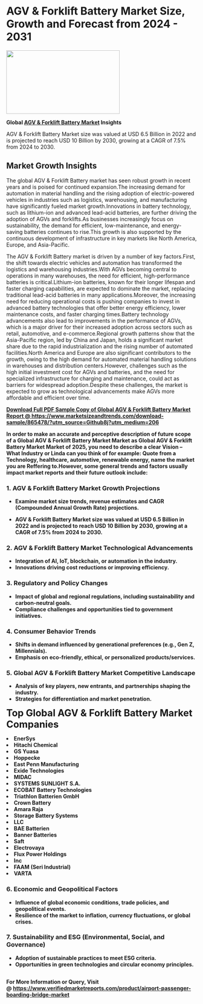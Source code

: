 <H1>AGV & Forklift Battery Market Size, Growth and Forecast from 2024 - 2031</H1><img class="aligncenter size-medium wp-image-584254" src="https://thirdeyenews.in/wp-content/uploads/2024/09/Global-Market-Research-300x168.jpeg" alt="" width="300" height="168" /><p><strong>Global&nbsp;<a href="https://www.marketsizeandtrends.com/download-sample/865478/?utm_source=Github8j?utm_medium=206">AGV & Forklift Battery Market</a> Insights</strong></p><p>AGV & Forklift Battery Market size was valued at USD 6.5 Billion in 2022 and is projected to reach USD 10 Billion by 2030, growing at a CAGR of 7.5% from 2024 to 2030.</p><p><h2>Market Growth Insights</h2> <p>The global AGV & Forklift Battery market has seen robust growth in recent years and is poised for continued expansion.The increasing demand for automation in material handling and the rising adoption of electric-powered vehicles in industries such as logistics, warehousing, and manufacturing have significantly fueled market growth.Innovations in battery technology, such as lithium-ion and advanced lead-acid batteries, are further driving the adoption of AGVs and forklifts.As businesses increasingly focus on sustainability, the demand for efficient, low-maintenance, and energy-saving batteries continues to rise.This growth is also supported by the continuous development of infrastructure in key markets like North America, Europe, and Asia-Pacific.</p> <p><strong><a href="sample_link_here"></a></strong></p> <p>The AGV & Forklift Battery market is driven by a number of key factors.First, the shift towards electric vehicles and automation has transformed the logistics and warehousing industries.With AGVs becoming central to operations in many warehouses, the need for efficient, high-performance batteries is critical.Lithium-ion batteries, known for their longer lifespan and faster charging capabilities, are expected to dominate the market, replacing traditional lead-acid batteries in many applications.Moreover, the increasing need for reducing operational costs is pushing companies to invest in advanced battery technologies that offer better energy efficiency, lower maintenance costs, and faster charging times.Battery technology advancements also lead to improvements in the performance of AGVs, which is a major driver for their increased adoption across sectors such as retail, automotive, and e-commerce.Regional growth patterns show that the Asia-Pacific region, led by China and Japan, holds a significant market share due to the rapid industrialization and the rising number of automated facilities.North America and Europe are also significant contributors to the growth, owing to the high demand for automated material handling solutions in warehouses and distribution centers.However, challenges such as the high initial investment cost for AGVs and batteries, and the need for specialized infrastructure for charging and maintenance, could act as barriers for widespread adoption.Despite these challenges, the market is expected to grow as technological advancements make AGVs more affordable and efficient over time.</p> <p><strong><a href="get_more_link_here"></p><p><span class=""><strong>Download Full PDF Sample Copy of Global AGV & Forklift Battery Market Report</strong> @ <a href="https://www.marketsizeandtrends.com/download-sample/865478/?utm_source=Github8j?utm_medium=206" target="_blank">https://www.marketsizeandtrends.com/download-sample/865478/?utm_source=Github8j?utm_medium=206</a></span></p><p>In order to make an accurate and perceptive description of future scope of a Global&nbsp;AGV & Forklift Battery Market Market as Global&nbsp;AGV & Forklift Battery Market Market of 2025, you need to describe a clear Vision &ndash; What Industry or Linda can you think of for example: Quote from a Technology, healthcare, automotive, renewable energy, name the market you are Reffering to.However, some general trends and factors usually impact market reports and their future outlook include:</p><h3>1.&nbsp;<strong>AGV & Forklift Battery Market Growth Projections</strong></h3><ul><li>Examine market size trends, revenue estimates and CAGR (Compounded Annual Growth Rate) projections.</li><li><p>AGV & Forklift Battery Market size was valued at USD 6.5 Billion in 2022 and is projected to reach USD 10 Billion by 2030, growing at a CAGR of 7.5% from 2024 to 2030.</p></li></ul><h3>2.&nbsp;<strong>AGV & Forklift Battery Market Technological Advancements</strong></h3><ul><li>Integration of AI, IoT, blockchain, or automation in the industry.</li><li>Innovations driving cost reductions or improving efficiency.</li></ul><h3>3.&nbsp;<strong>Regulatory and Policy Changes</strong></h3><ul><li>Impact of global and regional regulations, including sustainability and carbon-neutral goals.</li><li>Compliance challenges and opportunities tied to government initiatives.</li></ul><h3>4.&nbsp;<strong>Consumer Behavior Trends</strong></h3><ul><li>Shifts in demand influenced by generational preferences (e.g., Gen Z, Millennials).</li><li>Emphasis on eco-friendly, ethical, or personalized products/services.</li></ul><h3>5.&nbsp;<strong>Global AGV & Forklift Battery Market Competitive Landscape</strong></h3><ul><li>Analysis of key players, new entrants, and partnerships shaping the industry.</li><li>Strategies for differentiation and market penetration.</li></ul><p data-pm-slice="1 1 []"><span style="color: inherit; font-family: inherit; font-size: 25px;">Top Global AGV & Forklift Battery Market Companies</span></p><div class="" data-test-id=""><p><li>EnerSys</li><li> Hitachi Chemical</li><li> GS Yuasa</li><li> Hoppecke</li><li> East Penn Manufacturing</li><li> Exide Technologies</li><li> MIDAC</li><li> SYSTEMS SUNLIGHT S.A.</li><li> ECOBAT Battery Technologies</li><li> Triathlon Batterien GmbH</li><li> Crown Battery</li><li> Amara Raja</li><li> Storage Battery Systems</li><li> LLC</li><li> BAE Batterien</li><li> Banner Batteries</li><li> Saft</li><li> Electrovaya</li><li> Flux Power Holdings</li><li> Inc</li><li> FAAM (Seri Industrial)</li><li> VARTA</li></p></div><h3>6.&nbsp;<strong>Economic and Geopolitical Factors</strong></h3><ul><li>Influence of global economic conditions, trade policies, and geopolitical events.</li><li>Resilience of the market to inflation, currency fluctuations, or global crises.</li></ul><h3>7.&nbsp;<strong>Sustainability and ESG (Environmental, Social, and Governance)</strong></h3><ul><li>Adoption of sustainable practices to meet ESG criteria.</li><li>Opportunities in green technologies and circular economy principles.</li></ul><h2><strong style="font-size: 14px;">For More Information or Query, Visit @&nbsp;</strong><a style="background-color: #ffffff; font-size: 14px;" href="https://www.marketsizeandtrends.com/report/agv-forklift-battery-market/" target="_blank">https://www.verifiedmarketreports.com/product/airport-passenger-boarding-bridge-market</a></h2>
